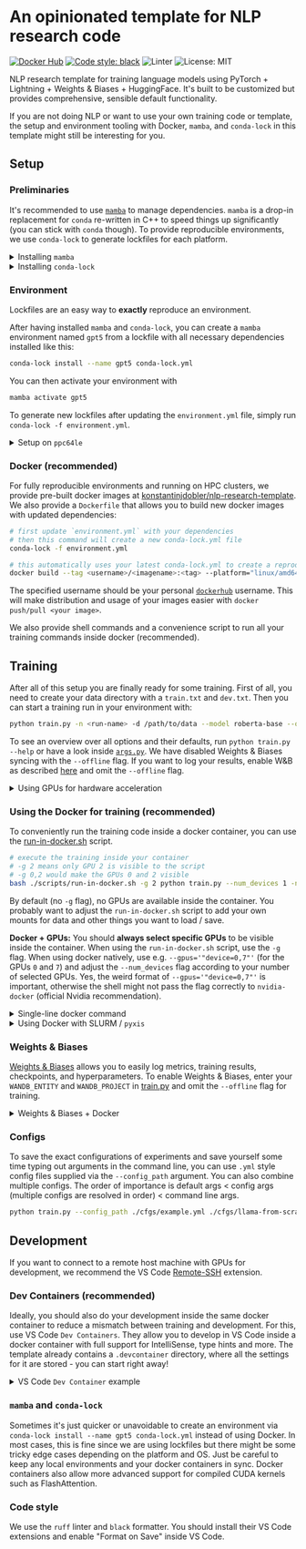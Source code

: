 # An opinionated template for NLP research code

[![Docker Hub](https://img.shields.io/docker/v/konstantinjdobler/nlp-research-template/latest?color=blue&label=docker&logo=docker)](https://hub.docker.com/r/konstantinjdobler/nlp-research-template/tags)
[![Code style: black](https://img.shields.io/badge/code%20style-black-000000.svg)](https://github.com/psf/black)
![Linter](https://img.shields.io/badge/linter-ruff-blue)
![License: MIT](https://img.shields.io/github/license/konstantinjdobler/nlp-research-template?color=green)

NLP research template for training language models using PyTorch + Lightning + Weights & Biases + HuggingFace. It's built to be customized but provides comprehensive, sensible default functionality.

If you are not doing NLP or want to use your own training code or template, the setup and environment tooling with Docker, `mamba`, and `conda-lock` in this template might still be interesting for you.

## Setup

### Preliminaries

It's recommended to use [`mamba`](https://github.com/mamba-org/mamba) to manage dependencies. `mamba` is a drop-in replacement for `conda` re-written in C++ to speed things up significantly (you can stick with `conda` though). To provide reproducible environments, we use `conda-lock` to generate lockfiles for each platform.

<details><summary>Installing <code>mamba</code></summary>

<p>

On Unix-like platforms, run the snippet below. Otherwise, visit the [mambaforge repo](https://github.com/conda-forge/miniforge#mambaforge). Note this does not use the Anaconda installer, which reduces bloat.

```bash
curl -L -O "https://github.com/conda-forge/miniforge/releases/latest/download/Mambaforge-$(uname)-$(uname -m).sh"
bash Mambaforge-$(uname)-$(uname -m).sh
```

</details>

<details><summary>Installing <code>conda-lock</code></summary>

<p>

The preferred method is to install `conda-lock` using `pipx install conda-lock`. For other options, visit the [conda-lock repo](https://github.com/conda/conda-lock). For basic usage, have a look at the commands below:

```bash
conda-lock install --name gpt5 conda-lock.yml # create environment with name gpt5 based on lockfile
conda-lock # create new lockfile based on environment.yml
conda-lock --update <package-name> # update specific packages in lockfile
```

</details>

### Environment

Lockfiles are an easy way to **exactly** reproduce an environment.

After having installed `mamba` and `conda-lock`, you can create a `mamba` environment named `gpt5` from a lockfile with all necessary dependencies installed like this:

```bash
conda-lock install --name gpt5 conda-lock.yml
```

You can then activate your environment with

```bash
mamba activate gpt5
```

To generate new lockfiles after updating the `environment.yml` file, simply run `conda-lock -f environment.yml`.

<details><summary>Setup on <code>ppc64le</code></summary>

<p>

**If you're not using a PowerPC machine, do not worry about this.**

Whenever you create an environment for a different processor architecture, some packages (especially `pytorch`) need to be compiled specifically for that architecture. IBM PowerPC machines for example use a processor architecture called <code>ppc64le</code>.
Setting up the environment <code>ppc64le</code> is a bit tricky because the official channels do not provide packages compiled for <code>ppc64le</code>. However, we can use the amazing [Open-CE channel](https://ftp.osuosl.org/pub/open-ce/current/) instead. A lockfile containing the relevant dependencies is already prepared in <code>ppc64le.conda-lock.yml</code> and the environment again can be simply installed with:

```bash
conda-lock install --name gpt5-ppc64le ppc64le.conda-lock.yml
```

Dependencies for <code>ppc64le</code> should go into the separate <code>ppc64le.environment.yml</code> file. Use the following command to generate a new lockfile after updating the dependencies:

```bash
conda-lock --file ppc64le.environment.yml --lockfile ppc64le.conda-lock.yml
```

</p>
</details>

### Docker (recommended)

For fully reproducible environments and running on HPC clusters, we provide pre-built docker images at [konstantinjdobler/nlp-research-template](https://hub.docker.com/r/konstantinjdobler/nlp-research-template/tags). We also provide a `Dockerfile` that allows you to build new docker images with updated dependencies:

```bash
# first update `environment.yml` with your dependencies
# then this command will create a new conda-lock.yml file
conda-lock -f environment.yml
```

```bash
# this automatically uses your latest conda-lock.yml to create a reproducible docker image
docker build --tag <username>/<imagename>:<tag> --platform="linux/amd64" .
```

The specified username should be your personal [`dockerhub`](https://hub.docker.com) username. This will make distribution and usage of your images easier with `docker push/pull <your image>`.

We also provide shell commands and a convenience script to run all your training commands inside docker (recommended).

## Training

After all of this setup you are finally ready for some training. First of all, you need to create your data directory with a `train.txt` and `dev.txt`. Then you can start a training run in your environment with:

```bash
python train.py -n <run-name> -d /path/to/data --model roberta-base --offline
```

To see an overview over all options and their defaults, run `python train.py --help` or have a look inside [`args.py`](./args.py). We have disabled Weights & Biases syncing with the `--offline` flag. If you want to log your results, enable W&B as described [here](#weights--biases) and omit the `--offline` flag.

<details><summary>Using GPUs for hardware acceleration</summary>

<p>

By default, `train.py` tries to use a single CUDA GPU if available. If you want to train on multiple GPUs, increase the `--num_devices` flag (this then uses `DistributedDataParallel` under the hood). **IMPORTANT:** you should always select the GPUs that are visible to the script via the `CUDA_VISIBLE_DEVICES` environment variable (e.g. `CUDA_VISIBLE_DEVICES=0,2 python train.py ...`) or via the docker flags if training inside a container (recommended). To use different hardware accelerators, use the `--accelerator` flag. You can use advanced parallel training strategies with `--distributed_strategy`.

</p>
</details>

### Using the Docker for training **(recommended)**

To conveniently run the training code inside a docker container, you can use the [run-in-docker.sh](./scripts/run-in-docker.sh) script.

```bash
# execute the training inside your container
# -g 2 means only GPU 2 is visible to the script
# -g 0,2 would make the GPUs 0 and 2 visible
bash ./scripts/run-in-docker.sh -g 2 python train.py --num_devices 1 -n <run-name> -d /path/to/data/ --model roberta-base --offline
```

By default (no `-g` flag), no GPUs are available inside the container. You probably want to adjust the `run-in-docker.sh` script to add your own mounts for data and other things you want to load / save.

**Docker + GPUs:** You should **always select specific GPUs** to be visible inside the container. When using the `run-in-docker.sh` script, use the `-g` flag. When using docker natively, use e.g. `--gpus='"device=0,7"'` (for the GPUs `0` and `7`) and adjust the `--num_devices` flag according to your number of selected GPUs. Yes, the weird format of `--gpus='"device=0,7"'` is important, otherwise the shell might not pass the flag correctly to `nvidia-docker` (official Nvidia recommendation).

<details><summary>Single-line docker command</summary>

<p>

You can start a script inside a docker container in a single command:

```bash
docker run -it --user $(id -u):$(id -g) --ipc host -v "$(pwd)":/workspace -w /workspace --gpus='"device=7"' konstantinjdobler/nlp-research-template:latest python train.py --num_devices=1 ...
```

Since we have not mounted any cache directories (only the current working directory with `$(pwd)`), nothing that is written to disk outside `$(pwd)` is persistent in this example. You can add those with `-v` or `--mount`.

</p>
</details>

<details><summary>Using Docker with SLURM / <code>pyxis</code></summary>

<p>

For security reasons, `docker` might be disabled on your HPC cluster. You might be able to use the SLURM plugin `pyxis` instead like this:

```bash
srun ... --container-image konstantinjdobler/nlp-research-template:latest python train.py ...
```

This uses [`enroot`](https://github.com/NVIDIA/enroot) under the hood to import your docker image and run your code inside the container. See the [`pyxis` documentation](https://github.com/NVIDIA/pyxis) for more options, such as `--container-mounts` or `--container-writable`.

It might take a long time to start the container. You can prepare this by doing `enroot import docker://konstantinjdobler/nlp-research-template:latest -o prepared-image.sqsh` and then modify the `srun`:

```bash
srun ... --container-image /path/to/prepared-image.sqsh python train.py ...
```

If you want to run an interactive session with bash don't forget the `--pty` flag.

</p>
</details>

### Weights & Biases

[Weights & Biases](https://wandb.ai/site) allows you to easily log metrics, training results, checkpoints, and hyperparameters. To enable Weights & Biases, enter your `WANDB_ENTITY` and `WANDB_PROJECT` in [train.py](train.py) and omit the `--offline` flag for training.

<details><summary>Weights & Biases + Docker</summary>

<p>

When using docker we also have to get our `WANDB_API_KEY` inside the container. You can find your personal API key at [wandb.ai/authorize](https://app.wandb.ai/authorize). Set `WANDB_API_KEY` on your host machine and use the `docker` flag `--env WANDB_API_KEY` when starting your run. Or just use the `run-in-docker.sh` script, which will try to parse the `WANDB_API_KEY` from your `~/.netrc` file (or get it from the environment).

</p>
</details>

### Configs

To save the exact configurations of experiments and save yourself some time typing out arguments in the command line, you can use `.yml` style config files supplied via the `--config_path` argument. You can also combine multiple configs. The order of importance is default args < config args (multiple configs are resolved in order) < command line args.

```bash
python train.py --config_path ./cfgs/example.yml ./cfgs/llama-from-scratch.yml --devices 8 -n my-training-run ...
```

## Development

If you want to connect to a remote host machine with GPUs for development, we recommend the VS Code [Remote-SSH](https://code.visualstudio.com/docs/remote/ssh) extension.

### Dev Containers **(recommended)**

Ideally, you should also do your development inside the same docker container to reduce a mismatch between training and development. For this, use VS Code `Dev Containers`. They allow you to develop in VS Code inside a docker container with full support for IntelliSense, type hints and more. The template already contains a `.devcontainer` directory, where all the settings for it are stored - you can start right away!

<details><summary>VS Code <code>Dev Container</code> example</summary>

<p>

After having installed the [Remote-SSH-](https://code.visualstudio.com/docs/remote/ssh), and [Dev Containers-Extension](https://code.visualstudio.com/docs/devcontainers/containers), you set up your `Dev Container` in the following way:

1. Establish the SSH-connection with the host by opening your VS Code command pallette and typing <code>Remote-SSH: Connect to Host</code>. Now you can connect to your host machine.
2. Open the folder that contains this template on the host machine.
3. VS Code will automatically detect the `.devcontainer` directory and ask you to reopen the folder in a Dev Container. Alternatively, use the command pallette and type <code>Dev Containers</code>.
4. Press <code>Reopen in Container</code> and wait for VS Code to set everything up. for the first time or when you change `devcontainer.json`, you will need to do <code>Rebuild and reopen in Container</code>.

There is a bit of setup: for a proper dev environment, you will need to configure mounts (cache directories, your datasets, ...) and environment variables like for a regular docker run command, have a look inside [`.devcontainer/devcontainer.json`](.devcontainer/devcontainer.json).
`conda-lock` is automatically installed for you but you have to add the `--micromamba` flag inside the Dev Container (e.g. `conda-lock --micromamba -f environment.yml`).

We automatically mount the `~/.gitconfig` and `~/.netrc` files for ease of use of Git and W&B, however these files have to exist on your host machine. They are created when executing `git config --global user.email your.name@domain.com` and `wandb login`, respectively.

If you want to use GPUs for development, you also need to specify the GPU you want to use in [`.devcontainer/devcontainer.json`](.devcontainer/devcontainer.json). However, this is a bit cumbersome if you are often switching between GPUs. Alternatively, you edit your code in the Dev Container (without a GPU) but start all actual development runs of your script like you would for training with `run-in-docker.sh` and select the GPU ad-hoc. The nice advantage of Dev Containers is that you are still using the exact same docker container for both.

</p>
</details>

### `mamba` and `conda-lock`

Sometimes it's just quicker or unavoidable to create an environment via `conda-lock install --name gpt5 conda-lock.yml` instead of using Docker. In most cases, this is fine since we are using lockfiles but there might be some tricky edge cases depending on the platform and OS. Just be careful to keep any local environments and your docker containers in sync. Docker containers also allow more advanced support for compiled CUDA kernels such as FlashAttention.

### Code style

We use the `ruff` linter and `black` formatter. You should install their VS Code extensions and enable "Format on Save" inside VS Code.
